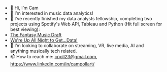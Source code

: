- 👋 Hi, I’m Cam
- 👀 I’m interested in music data analytics!
- 🌱 I’ve recently finished my data analysts fellowship, completing two projects using Spotify's Web API, Tableau and Python (Hit full screen for best viewing):
- [The Fantasy Music Draft](https://public.tableau.com/views/TheFantasyMusicDraft/Story1?:language=en&:display_count=y&publish=yes&:origin=viz_share_link)
- [We're Up All Night to Get...Data!](https://public.tableau.com/views/WereUpAllNightToGetData-CameronPollart/Story1?:language=en&:display_count=y&:origin=viz_share_link)
- 💞️ I’m looking to collaborate on streaming, VR, live media, AI and anything musically tech related.
- 📫 How to reach me: cpoll23@gmail.com, https://www.linkedin.com/in/campollart/

<!---
cpoll23/cpoll23 is a ✨ special ✨ repository because its `README.md` (this file) appears on your GitHub profile.
You can click the Preview link to take a look at your changes.
--->
